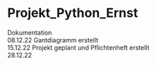 # Projekt_Python_Ernst



Dokumentation
<br>
08.12.22 Gantdiagramm erstellt
<br>
15.12.22 Projekt geplant und Pflichtenheft erstellt
<br>
28.12.22 
<br>
